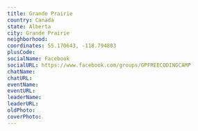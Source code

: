 ```yaml
---
title: Grande Prairie
country: Canada
state: Alberta
city: Grande Prairie
neighborhood: 
coordinates: 55.170643, -118.794803
plusCode:
socialName: Facebook
socialURL: https://www.facebook.com/groups/GPFREECODINGCAMP
chatName:
chatURL:
eventName:
eventURL:
leaderName:
leaderURL:
oldPhoto: 
coverPhoto:
---
```

